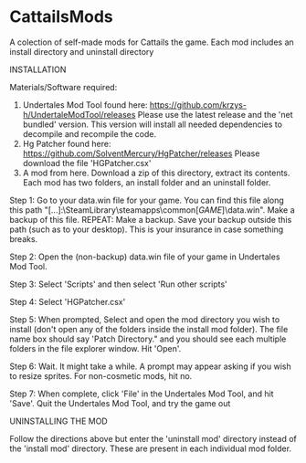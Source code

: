 # CattailsMods
A colection of self-made mods for Cattails the game. Each mod includes an install directory and uninstall directory

INSTALLATION 

Materials/Software required: 
1. Undertales Mod Tool found here: https://github.com/krzys-h/UndertaleModTool/releases Please use the latest release and the 'net bundled' version. This version will install all needed dependencies to decompile and recompile the code. 
2. Hg Patcher found here: https://github.com/SolventMercury/HgPatcher/releases Please download the file 'HGPatcher.csx'
3. A mod from here. Download a zip of this directory, extract its contents. Each mod has two folders, an install folder and an uninstall folder. 


Step 1: Go to your data.win file for your game. You can find this file along this path "[...]:\SteamLibrary\steamapps\common\[_GAME_]\data.win". Make a backup of this file. REPEAT: Make a backup. Save your backup outside this path (such as to your desktop). This is your insurance in case something breaks.

Step 2: Open the (non-backup) data.win file of your game in Undertales Mod Tool.

Step 3: Select 'Scripts' and then select 'Run other scripts'

Step 4: Select 'HGPatcher.csx'

Step 5: When prompted, Select and open the mod directory you wish to install (don't open any of the folders inside the install mod folder). The file name box should say 'Patch Directory." and you should see each multiple folders in the file explorer window. Hit 'Open'. 

Step 6: Wait. It might take a while. A prompt may appear asking if you wish to resize sprites. For non-cosmetic mods, hit no. 

Step 7: When complete, click 'File' in the Undertales Mod Tool, and hit 'Save'. Quit the Undertales Mod Tool, and try the game out

UNINSTALLING THE MOD

Follow the directions above but enter the 'uninstall mod' directory instead of the 'install mod' directory. These are present in each individual mod folder.
